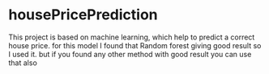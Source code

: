 # housePricePrediction
This project is based on machine learning, which help to predict a correct house price.
for this model I found that Random forest giving good result so I used it.
but if you found any other method with good result you can use that also 
